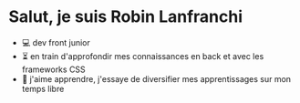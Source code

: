 
<h1>Salut, je suis Robin Lanfranchi</h1>

- 💻 dev front junior 
- ⏳ en train d'approfondir mes connaissances en back et avec les frameworks CSS
- 🌱 j'aime apprendre, j'essaye de diversifier mes apprentissages sur mon temps libre

